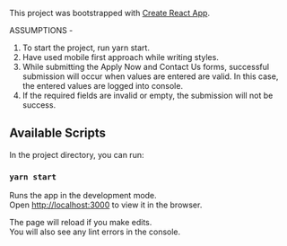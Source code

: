 This project was bootstrapped with [Create React App](https://github.com/facebook/create-react-app).

ASSUMPTIONS - 

1. To start the project, run yarn start.
2. Have used mobile first approach while writing styles.
3. While submitting the Apply Now and Contact Us forms, successful submission will occur when values are entered are valid. In this case, the entered values are logged into console.
4. If the required fields are invalid or empty, the submission will not be success.

## Available Scripts

In the project directory, you can run:

### `yarn start`

Runs the app in the development mode.<br />
Open [http://localhost:3000](http://localhost:3000) to view it in the browser.

The page will reload if you make edits.<br />
You will also see any lint errors in the console.
